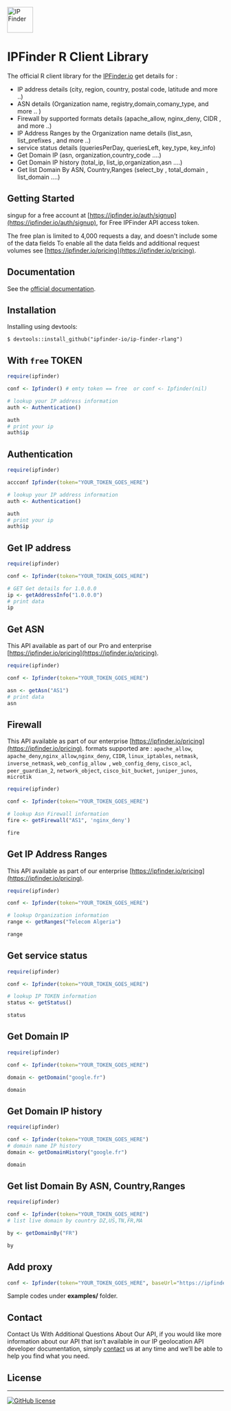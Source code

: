 <img src='https://camo.githubusercontent.com/46886c3e689a0d4a3f6c0733d1cab5d9f9a3926d/68747470733a2f2f697066696e6465722e696f2f6173736574732f696d616765732f6c6f676f732f6c6f676f2e706e67' height='60' alt='IP Finder'></a>
#  IPFinder R Client Library

The official R client library for the [IPFinder.io](https://ipfinder.io) get details for :
-  IP address details (city, region, country, postal code, latitude and more ..)
-  ASN details (Organization name, registry,domain,comany_type, and more .. )
-  Firewall by supported formats details (apache_allow,  nginx_deny, CIDR , and more ..)
-  IP Address Ranges by the Organization name  details (list_asn, list_prefixes , and more ..)
-  service status details (queriesPerDay, queriesLeft, key_type, key_info)
- Get Domain IP (asn, organization,country_code ....)
- Get Domain IP history (total_ip, list_ip,organization,asn ....)
- Get list Domain By ASN, Country,Ranges (select_by , total_domain  , list_domain ....)

## Getting Started
singup for a free account at [https://ipfinder.io/auth/signup](https://ipfinder.io/auth/signup), for Free IPFinder API access token.

The free plan is limited to 4,000 requests a day, and doesn't include some of the data fields
To enable all the data fields and additional request volumes see [https://ipfinder.io/pricing](https://ipfinder.io/pricing).

## Documentation

See the [official documentation](https://ipfinder.io/docs).

## Installation
Installing using devtools:
```shell
$ devtools::install_github("ipfinder-io/ip-finder-rlang")
```

## With `free` TOKEN

```r
require(ipfinder)

conf <- Ipfinder() # emty token == free  or conf <- Ipfinder(nil) 

# lookup your IP address information
auth <- Authentication()

auth
# print your ip
auth$ip
```

## Authentication

```r
require(ipfinder)

accconf Ipfinder(token="YOUR_TOKEN_GOES_HERE")

# lookup your IP address information
auth <- Authentication()

auth
# print your ip
auth$ip

```

## Get IP address

```r
require(ipfinder)

conf <- Ipfinder(token="YOUR_TOKEN_GOES_HERE")

# GET Get details for 1.0.0.0
ip <- getAddressInfo("1.0.0.0")
# print data
ip
```

## Get ASN
This API available as part of our Pro and enterprise [https://ipfinder.io/pricing](https://ipfinder.io/pricing).

```r
require(ipfinder)

conf <- Ipfinder(token="YOUR_TOKEN_GOES_HERE")

asn <- getAsn("AS1")
# print data
asn
```

## Firewall
This API available as part of our  enterprise [https://ipfinder.io/pricing](https://ipfinder.io/pricing).
formats supported are :  `apache_allow`, `apache_deny`,`nginx_allow`,`nginx_deny`, `CIDR`, `linux_iptables`, `netmask`, `inverse_netmask`, `web_config_allow `, `web_config_deny`, `cisco_acl`, `peer_guardian_2`, `network_object`, `cisco_bit_bucket`, `juniper_junos`, `microtik`

```r
require(ipfinder)

conf <- Ipfinder(token="YOUR_TOKEN_GOES_HERE")

# lookup Asn Firewall information
fire <- getFirewall("AS1", 'nginx_deny')

fire
```

## Get IP Address Ranges
This API available as part of our  enterprise [https://ipfinder.io/pricing](https://ipfinder.io/pricing).

```r
require(ipfinder)

conf <- Ipfinder(token="YOUR_TOKEN_GOES_HERE")

# lookup Organization information
range <- getRanges("Telecom Algeria")

range
```

## Get service status

```r
require(ipfinder)

conf <- Ipfinder(token="YOUR_TOKEN_GOES_HERE")

# lookup IP TOKEN information
status <- getStatus()

status
```

## Get Domain IP


```r
require(ipfinder)

conf <- Ipfinder(token="YOUR_TOKEN_GOES_HERE")

domain <- getDomain("google.fr")

domain
```

## Get Domain IP history

```r
require(ipfinder)

conf <- Ipfinder(token="YOUR_TOKEN_GOES_HERE")
# domain name IP history
domain <- getDomainHistory("google.fr")

domain
```

## Get list Domain By ASN, Country,Ranges


```r
require(ipfinder)

conf <- Ipfinder(token="YOUR_TOKEN_GOES_HERE")
# list live domain by country DZ,US,TN,FR,MA

by <- getDomainBy("FR")

by
```

## Add proxy
```r
conf <- Ipfinder(token="YOUR_TOKEN_GOES_HERE", baseUrl="https://ipfinder.yourdomain.com")
```

Sample codes under **examples/** folder.


## Contact

Contact Us With Additional Questions About Our API, if you would like more information about our API that isn’t available in our IP geolocation API developer documentation, simply [contact](https://ipfinder.io/contact) us at any time and we’ll be able to help you find what you need.

## License
----

[![GitHub license](https://img.shields.io/github/license/ipfinder-io/ip-finder-rlang.svg)](https://github.com/ipfinder-io/ip-finder-rlang)